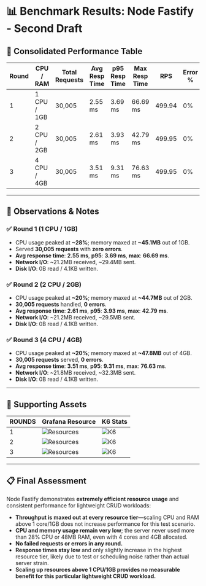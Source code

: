# 📊 Benchmark Results: Node Fastify - Second Draft

## 🧪 Consolidated Performance Table

| Round | CPU / RAM        | Total Requests | Avg Resp Time | p95 Resp Time | Max Resp Time | RPS    | Error % | CPU Max | Mem Max   |
|-------|------------------|---------------|---------------|---------------|---------------|--------|---------|---------|-----------|
| 1     | 1 CPU / 1GB      | 30,005        | 2.55 ms       | 3.69 ms       | 66.69 ms      | 499.94 | 0%      | ~28%    | ~45.1MB   |
| 2     | 2 CPU / 2GB      | 30,005        | 2.61 ms       | 3.93 ms       | 42.79 ms      | 499.95 | 0%      | ~20%    | ~44.7MB   |
| 3     | 4 CPU / 4GB      | 30,005        | 3.51 ms       | 9.31 ms       | 76.63 ms      | 499.95 | 0%      | ~20%    | ~47.8MB   |

---

## 🧠 Observations & Notes

### ✅ Round 1 (1 CPU / 1GB)
- CPU usage peaked at **~28%**; memory maxed at **~45.1MB** out of 1GB.
- Served **30,005 requests** with **zero errors**.
- **Avg response time**: **2.55 ms**, **p95**: **3.69 ms**, **max**: **66.69 ms**.
- **Network I/O**: ~21.2MB received, ~29.4MB sent.
- **Disk I/O**: 0B read / 4.1KB written.

### ✅ Round 2 (2 CPU / 2GB)
- CPU usage peaked at **~20%**; memory maxed at **~44.7MB** out of 2GB.
- **30,005 requests** handled, **0 errors**.
- **Avg response time**: **2.61 ms**, **p95**: **3.93 ms**, **max**: **42.79 ms**.
- **Network I/O**: ~21.2MB received, ~29.5MB sent.
- **Disk I/O**: 0B read / 4.1KB written.

### ✅ Round 3 (4 CPU / 4GB)
- CPU usage peaked at **~20%**; memory maxed at **~47.8MB** out of 4GB.
- **30,005 requests** served, **0 errors**.
- **Avg response time**: **3.51 ms**, **p95**: **9.31 ms**, **max**: **76.63 ms**.
- **Network I/O**: ~21.8MB received, ~32.3MB sent.
- **Disk I/O**: 0B read / 4.1KB written.

---

## 🔧 Supporting Assets

| ROUNDS | Grafana Resource | K6 Stats      |
|--------|------------------|---------------|
| 1      | ![Resources](sandbox:/mnt/data/54e1a018-d334-4dca-b3ac-277c9e55ab99.png) | ![K6](sandbox:/mnt/data/e6e22ccf-dda0-4245-b1c6-8dddb22d99f8.png) |
| 2      | ![Resources](sandbox:/mnt/data/bfe2a314-e7ea-4bd3-80ae-cd814dfcc136.png) | ![K6](sandbox:/mnt/data/6uenqrk2muCC7hJbxX27Qa.png) |
| 3      | ![Resources](sandbox:/mnt/data/b01c7caa-2baf-4dc5-9711-2bf21df501d8.png) | ![K6](sandbox:/mnt/data/Hpufu9BKgw4EN2YXtbtQjv.png) |

---

## 📋 Final Assessment

Node Fastify demonstrates **extremely efficient resource usage** and consistent performance for lightweight CRUD workloads:

- **Throughput is maxed out at every resource tier**—scaling CPU and RAM above 1 core/1GB does not increase performance for this test scenario.
- **CPU and memory usage remain very low**; the server never used more than 28% CPU or 48MB RAM, even with 4 cores and 4GB allocated.
- **No failed requests or errors in any round.**
- **Response times stay low** and only slightly increase in the highest resource tier, likely due to test or scheduling noise rather than actual server strain.
- **Scaling up resources above 1 CPU/1GB provides no measurable benefit for this particular lightweight CRUD workload.**